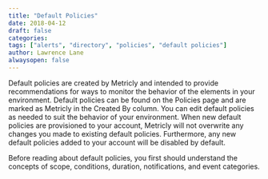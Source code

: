 ```yaml
---
title: "Default Policies"
date: 2018-04-12
draft: false
categories:
tags: ["alerts", "directory", "policies", "default policies"]
author: Lawrence Lane
alwaysopen: false
---
```

Default policies are created by Metricly and intended to provide recommendations for ways to monitor the behavior of the elements in your environment. Default policies can be found on the Policies page and are marked as Metricly in the Created By column. You can edit default policies as needed to suit the behavior of your environment. When new default policies are provisioned to your account, Metricly will not overwrite any changes you made to existing default policies. Furthermore, any new default policies added to your account will be disabled by default.

Before reading about default policies, you first should understand the concepts of scope, conditions, duration, notifications, and event categories.
